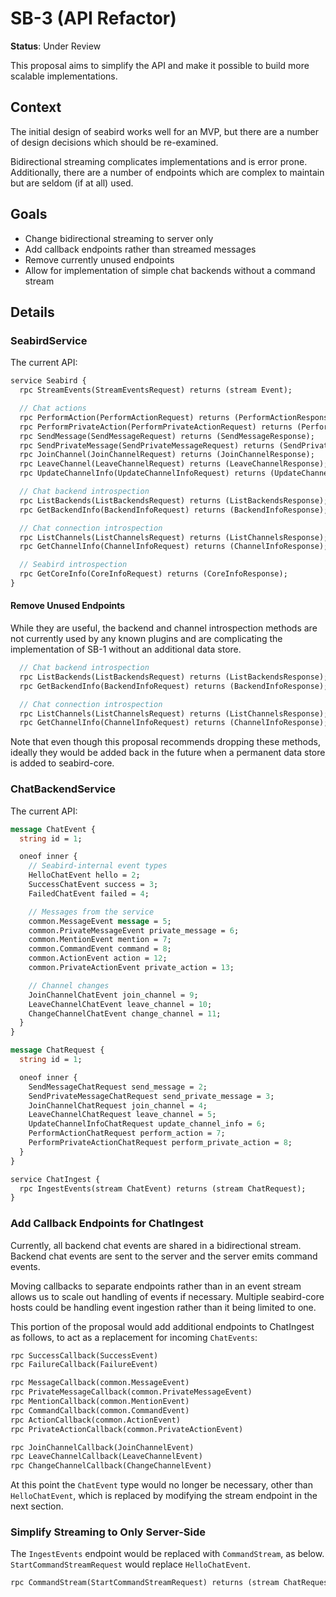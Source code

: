 # SB-3 (API Refactor)

**Status**: Under Review

This proposal aims to simplify the API and make it possible to build more
scalable implementations.

## Context

The initial design of seabird works well for an MVP, but there are a number of
design decisions which should be re-examined.

Bidirectional streaming complicates implementations and is error prone.
Additionally, there are a number of endpoints which are complex to maintain
but are seldom (if at all) used.

## Goals

- Change bidirectional streaming to server only
- Add callback endpoints rather than streamed messages
- Remove currently unused endpoints
- Allow for implementation of simple chat backends without a command stream

## Details

### SeabirdService

The current API:

```protobuf
service Seabird {
  rpc StreamEvents(StreamEventsRequest) returns (stream Event);

  // Chat actions
  rpc PerformAction(PerformActionRequest) returns (PerformActionResponse);
  rpc PerformPrivateAction(PerformPrivateActionRequest) returns (PerformPrivateActionResponse);
  rpc SendMessage(SendMessageRequest) returns (SendMessageResponse);
  rpc SendPrivateMessage(SendPrivateMessageRequest) returns (SendPrivateMessageResponse);
  rpc JoinChannel(JoinChannelRequest) returns (JoinChannelResponse);
  rpc LeaveChannel(LeaveChannelRequest) returns (LeaveChannelResponse);
  rpc UpdateChannelInfo(UpdateChannelInfoRequest) returns (UpdateChannelInfoResponse);

  // Chat backend introspection
  rpc ListBackends(ListBackendsRequest) returns (ListBackendsResponse);
  rpc GetBackendInfo(BackendInfoRequest) returns (BackendInfoResponse);

  // Chat connection introspection
  rpc ListChannels(ListChannelsRequest) returns (ListChannelsResponse);
  rpc GetChannelInfo(ChannelInfoRequest) returns (ChannelInfoResponse);

  // Seabird introspection
  rpc GetCoreInfo(CoreInfoRequest) returns (CoreInfoResponse);
}
```

#### Remove Unused Endpoints

While they are useful, the backend and channel introspection methods are not
currently used by any known plugins and are complicating the implementation of
SB-1 without an additional data store.

```protobuf
  // Chat backend introspection
  rpc ListBackends(ListBackendsRequest) returns (ListBackendsResponse);
  rpc GetBackendInfo(BackendInfoRequest) returns (BackendInfoResponse);

  // Chat connection introspection
  rpc ListChannels(ListChannelsRequest) returns (ListChannelsResponse);
  rpc GetChannelInfo(ChannelInfoRequest) returns (ChannelInfoResponse);
```

Note that even though this proposal recommends dropping these methods, ideally
they would be added back in the future when a permanent data store is added to
seabird-core.

### ChatBackendService

The current API:

```protobuf
message ChatEvent {
  string id = 1;

  oneof inner {
    // Seabird-internal event types
    HelloChatEvent hello = 2;
    SuccessChatEvent success = 3;
    FailedChatEvent failed = 4;

    // Messages from the service
    common.MessageEvent message = 5;
    common.PrivateMessageEvent private_message = 6;
    common.MentionEvent mention = 7;
    common.CommandEvent command = 8;
    common.ActionEvent action = 12;
    common.PrivateActionEvent private_action = 13;

    // Channel changes
    JoinChannelChatEvent join_channel = 9;
    LeaveChannelChatEvent leave_channel = 10;
    ChangeChannelChatEvent change_channel = 11;
  }
}

message ChatRequest {
  string id = 1;

  oneof inner {
    SendMessageChatRequest send_message = 2;
    SendPrivateMessageChatRequest send_private_message = 3;
    JoinChannelChatRequest join_channel = 4;
    LeaveChannelChatRequest leave_channel = 5;
    UpdateChannelInfoChatRequest update_channel_info = 6;
    PerformActionChatRequest perform_action = 7;
    PerformPrivateActionChatRequest perform_private_action = 8;
  }
}

service ChatIngest {
  rpc IngestEvents(stream ChatEvent) returns (stream ChatRequest);
}
```

### Add Callback Endpoints for ChatIngest

Currently, all backend chat events are shared in a bidirectional stream.
Backend chat events are sent to the server and the server emits command
events.

Moving callbacks to separate endpoints rather than in an event stream allows
us to scale out handling of events if necessary. Multiple seabird-core hosts
could be handling event ingestion rather than it being limited to one.

This portion of the proposal would add additional endpoints to ChatIngest as
follows, to act as a replacement for incoming `ChatEvents`:

```protobuf
rpc SuccessCallback(SuccessEvent)
rpc FailureCallback(FailureEvent)

rpc MessageCallback(common.MessageEvent)
rpc PrivateMessageCallback(common.PrivateMessageEvent)
rpc MentionCallback(common.MentionEvent)
rpc CommandCallback(common.CommandEvent)
rpc ActionCallback(common.ActionEvent)
rpc PrivateActionCallback(common.PrivateActionEvent)

rpc JoinChannelCallback(JoinChannelEvent)
rpc LeaveChannelCallback(LeaveChannelEvent)
rpc ChangeChannelCallback(ChangeChannelEvent)
```

At this point the `ChatEvent` type would no longer be necessary, other than
`HelloChatEvent`, which is replaced by modifying the stream endpoint in the
next section.

### Simplify Streaming to Only Server-Side

The `IngestEvents` endpoint would be replaced with `CommandStream`, as below.
`StartCommandStreamRequest` would replace `HelloChatEvent`.

```protobuf
rpc CommandStream(StartCommandStreamRequest) returns (stream ChatRequest);
```
